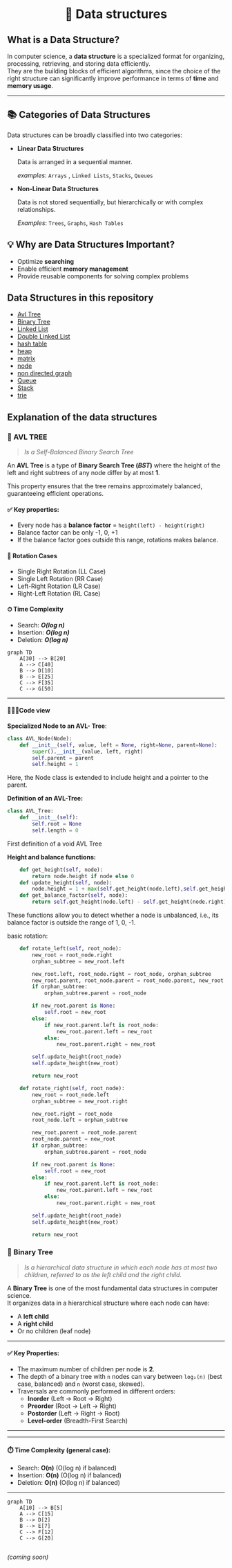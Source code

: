 <h1 align="center"> 📁 Data structures </h1>

## What is a Data Structure?

In computer science, a **data structure** is a specialized format for organizing, processing, retrieving, and storing data efficiently.  
They are the building blocks of efficient algorithms, since the choice of the right structure can significantly improve performance in terms of **time** and **memory usage**.

---
## 📚 Categories of Data Structures

Data structures can be broadly classified into two categories:


- **Linear Data Structures**
    
    Data is  arranged in a sequential manner.
    
  *examples*: `Arrays` , `Linked Lists`, `Stacks`, `Queues`
- **Non-Linear Data Structures**

    Data is not stored sequentially, but hierarchically or with complex relationships.

    *Examples*: `Trees`, `Graphs`, `Hash Tables`

## 💡 Why are Data Structures Important?

- Optimize **searching**
- Enable efficient **memory management**
- Provide reusable components for solving complex problems

## Data Structures in this repository

- [Avl Tree](./avl_tree.py)
- [Binary Tree](./binary_tree.py)
- [Linked List](./linked_list.py)
- [Double Linked List](./double_linked_list.py)
- [hash table](./hash_table.py)
- [heap](./heap.py)
- [matrix](./matrix.py)
- [node](./node.py)
- [non directed graph](./non_directed_graph.py)
- [Queue](./Queue.py)
- [Stack](./stack.py)
- [trie](./trie.py)


## Explanation of the data structures

### 🌲 AVL TREE

> *Is a Self-Balanced Binary Search Tree*

An **AVL Tree** is a type of **Binary Search Tree (*BST*)** where the height of the left and right subtrees of any 
node differ by at most **1**.

This property ensures that the tree remains approximately balanced, guaranteeing efficient operations.

#### ✅ Key properties:

- Every node has a **balance factor** = `height(left) - height(right)`
- Balance factor can be only -1, 0, +1
- If the balance factor goes outside this range, rotations makes balance.

#### 🔄 Rotation Cases

- Single Right Rotation (LL Case)
- Single Left Rotation (RR Case)
- Left-Right Rotation (LR Case)
- Right-Left Rotation (RL Case)

#### ⏱ Time Complexity

- Search:  ***O(log n)***
- Insertion: ***O(log n)***
- Deletion: ***O(log n)***

```mermaid
graph TD
    A[30] --> B[20]
    A --> C[40]
    B --> D[10]
    B --> E[25]
    C --> F[35]
    C --> G[50]
```

---
#### 👨🏼‍💻Code view
**Specialized Node to an AVL- Tree**:
```python
class AVL_Node(Node):
    def __init__(self, value, left = None, right=None, parent=None):
        super().__init__(value, left, right)
        self.parent = parent
        self.height = 1
```
Here, the Node class is extended to include height and a pointer to the parent.

**Definition of an AVL-Tree:**

```python
class AVL_Tree:
    def __init__(self):
        self.root = None
        self.length = 0
```

First definition of a  void AVL Tree


**Height and balance functions:**

```python
    def get_height(self, node):
        return node.height if node else 0
    def update_height(self, node):
        node.height = 1 + max(self.get_height(node.left),self.get_height(node.right))
    def get_balance_factor(self, node):
        return self.get_height(node.left) - self.get_height(node.right)
```
These functions allow you to detect whether a node is unbalanced, i.e., its balance factor is outside the range of 1, 0, -1.

basic rotation:
```python
    def rotate_left(self, root_node):
        new_root = root_node.right
        orphan_subtree = new_root.left

        new_root.left, root_node.right = root_node, orphan_subtree
        new_root.parent, root_node.parent = root_node.parent, new_root
        if orphan_subtree:
            orphan_subtree.parent = root_node

        if new_root.parent is None:
            self.root = new_root
        else:
            if new_root.parent.left is root_node:
                new_root.parent.left = new_root
            else:
                new_root.parent.right = new_root

        self.update_height(root_node)
        self.update_height(new_root)

        return new_root

    def rotate_right(self, root_node):
        new_root = root_node.left
        orphan_subtree = new_root.right

        new_root.right = root_node
        root_node.left = orphan_subtree

        new_root.parent = root_node.parent
        root_node.parent = new_root
        if orphan_subtree:
            orphan_subtree.parent = root_node

        if new_root.parent is None:
            self.root = new_root
        else:
            if new_root.parent.left is root_node:
                new_root.parent.left = new_root
            else:
                new_root.parent.right = new_root

        self.update_height(root_node)
        self.update_height(new_root)

        return new_root

```



### 🌲 Binary Tree

> *Is a hierarchical data structure in which each node has at most two children, referred to as the left child and the right child.*

A **Binary Tree** is one of the most fundamental data structures in computer science.  
It organizes data in a hierarchical structure where each node can have:  
- A **left child**  
- A **right child**  
- Or no children (leaf node)
---
#### ✅ Key Properties:
- The maximum number of children per node is **2**.  
- The depth of a binary tree with `n` nodes can vary between `log₂(n)` (best case, balanced) and `n` (worst case, skewed).  
- Traversals are commonly performed in different orders:  
  - **Inorder** (Left → Root → Right)  
  - **Preorder** (Root → Left → Right)  
  - **Postorder** (Left → Right → Root)  
  - **Level-order** (Breadth-First Search)

---

---

#### ⏱️ Time Complexity (general case):
- Search: **O(n)** (O(log n) if balanced)  
- Insertion: **O(n)** (O(log n) if balanced)  
- Deletion: **O(n)** (O(log n) if balanced)  

---



```mermaid
graph TD
    A[10] --> B[5]
    A --> C[15]
    B --> D[2]
    B --> E[7]
    C --> F[12]
    C --> G[20]
    
```
*(coming soon)*